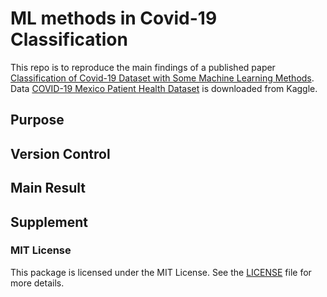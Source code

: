 # ML methods in Covid-19 Classification

This repo is to reproduce the main findings of a published paper [Classification of Covid-19 Dataset with Some Machine Learning Methods](https://dergipark.org.tr/en/pub/jauist/issue/55760/748667). Data [COVID-19 Mexico Patient Health Dataset](https://www.kaggle.com/datasets/riteshahlawat/covid19-mexico-patient-health-dataset/data) is downloaded from Kaggle.

## Purpose

## Version Control



## Main Result

## Supplement

### MIT License

This package is licensed under the MIT License. See the [LICENSE](./LICENSE) file for more details.

